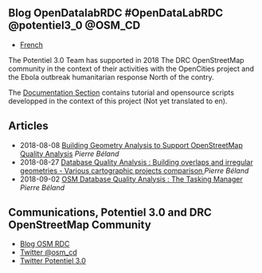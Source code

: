 ## Blog OpenDatalabRDC                       #OpenDataLabRDC @potentiel3_0 @OSM_CD

- [French](index_fr.md)

The Potentiel 3.0 Team has supported in 2018 The DRC OpenStreetMap community in the context of their activities with the OpenCities project and the Ebola outbreak humanitarian response North of the contry.

The [Documentation Section](https://opendatalabrdc.github.io/Documentation/#!index.md) contains tutorial and opensource scripts developped in the context of this project (Not yet translated to en).

## Articles

* 2018-08-08 [Building Geometry Analysis to Support OpenStreetMap Quality Analysis](Bulding_Geometry_Analysis_to_Support_OpenStreetMap_Quality_Analysis.md) *Pierre Béland*
* 2018-08-27 [Database Quality Analysis : Building overlaps and irregular geometries - Various cartographic projects comparison
](Database_Quality_Analysis_Building_overlaps_and_irregular_geometries_Various_cartographic_projects_comparison.md) *Pierre Béland*
* 2018-09-02 [OSM Database Quality Analysis : The Tasking Manager](Database_Quality_Analysis_Tasking_Manager.md) *Pierre Béland*


## Communications, Potentiel 3.0 and DRC OpenStreetMap Community

* [Blog OSM RDC](http://openstreetmap.cd/fr/)
* [Twitter @osm_cd](https://twitter.com/OSM_CD)
* [Twitter Potentiel 3.0](https://twitter.com/potentiel3_0)
